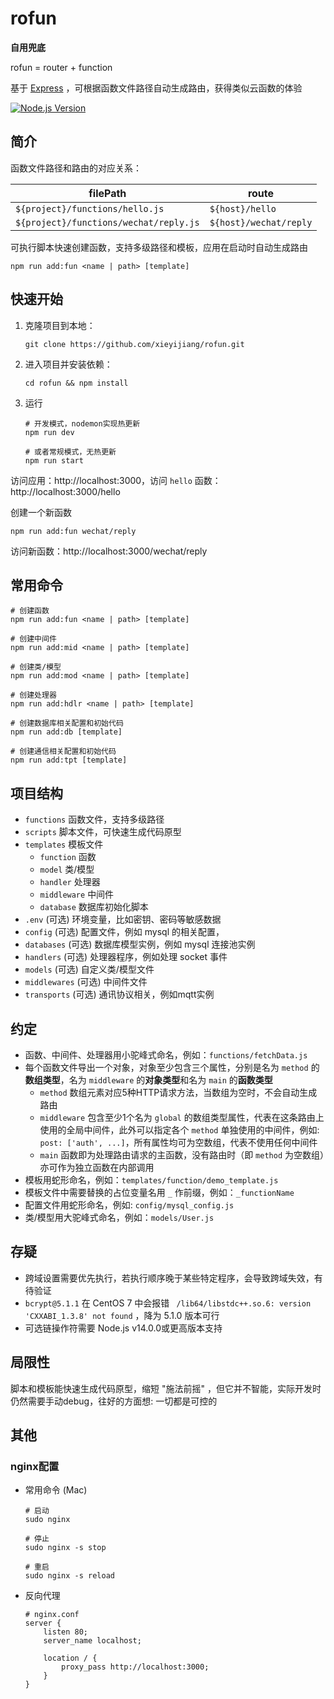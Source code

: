 # rofun

**自用兜底**

rofun = router + function

基于 [Express](https://expressjs.com/) ，可根据函数文件路径自动生成路由，获得类似云函数的体验

[![Node.js Version](https://img.shields.io/badge/Node.js-10.0.0%2B-brightgreen.svg?logo=node.js&logoColor=white)](https://nodejs.org/)



## 简介

函数文件路径和路由的对应关系：

| filePath                               | route                  |
| -------------------------------------- | ---------------------- |
| `${project}/functions/hello.js`        | `${host}/hello`        |
| `${project}/functions/wechat/reply.js` | `${host}/wechat/reply` |

可执行脚本快速创建函数，支持多级路径和模板，应用在启动时自动生成路由

```shell
npm run add:fun <name | path> [template]
```



## 快速开始

1. 克隆项目到本地：

   ```shell
   git clone https://github.com/xieyijiang/rofun.git
   ```

2. 进入项目并安装依赖：

   ```shell
   cd rofun && npm install
   ```

3. 运行

   ```shell
   # 开发模式，nodemon实现热更新
   npm run dev
   
   # 或者常规模式，无热更新
   npm run start
   ```
   

访问应用：http://localhost:3000，访问 `hello` 函数：http://localhost:3000/hello

创建一个新函数

```shell
npm run add:fun wechat/reply
```

访问新函数：http://localhost:3000/wechat/reply



## 常用命令

```shell
# 创建函数
npm run add:fun <name | path> [template]

# 创建中间件
npm run add:mid <name | path> [template]

# 创建类/模型
npm run add:mod <name | path> [template]

# 创建处理器
npm run add:hdlr <name | path> [template]

# 创建数据库相关配置和初始代码
npm run add:db [template]

# 创建通信相关配置和初始代码
npm run add:tpt [template]
```



## 项目结构

- `functions` 函数文件，支持多级路径
- `scripts` 脚本文件，可快速生成代码原型
- `templates` 模板文件
  - `function` 函数
  - `model` 类/模型
  - `handler` 处理器
  - `middleware` 中间件
  - `database` 数据库初始化脚本
- `.env`  (可选) 环境变量，比如密钥、密码等敏感数据
- `config`  (可选) 配置文件，例如 mysql 的相关配置，
- `databases`  (可选) 数据库模型实例，例如 mysql 连接池实例
- `handlers` (可选) 处理器程序，例如处理 socket 事件
- `models`  (可选) 自定义类/模型文件
- `middlewares`  (可选) 中间件文件
- `transports` (可选) 通讯协议相关，例如mqtt实例



## 约定

- 函数、中间件、处理器用小驼峰式命名，例如：`functions/fetchData.js`
- 每个函数文件导出一个对象，对象至少包含三个属性，分别是名为 `method` 的**数组类型**，名为 `middleware` 的**对象类型**和名为 `main` 的**函数类型**
  - `method` 数组元素对应5种HTTP请求方法，当数组为空时，不会自动生成路由
  - `middleware` 包含至少1个名为 `global` 的数组类型属性，代表在这条路由上使用的全局中间件，此外可以指定各个 `method` 单独使用的中间件，例如: `post: ['auth', ...]`，所有属性均可为空数组，代表不使用任何中间件
  - `main` 函数即为处理路由请求的主函数，没有路由时（即 `method` 为空数组）亦可作为独立函数在内部调用
- 模板用蛇形命名，例如：`templates/function/demo_template.js`
- 模板文件中需要替换的占位变量名用 `_` 作前缀，例如：`_functionName`
- 配置文件用蛇形命名，例如: `config/mysql_config.js`
- 类/模型用大驼峰式命名，例如：`models/User.js`



## 存疑

- 跨域设置需要优先执行，若执行顺序晚于某些特定程序，会导致跨域失效，有待验证
- `bcrypt@5.1.1` 在 CentOS 7 中会报错 ` /lib64/libstdc++.so.6: version 'CXXABI_1.3.8' not found` ，降为 5.1.0 版本可行
- 可选链操作符需要 Node.js v14.0.0或更高版本支持



## 局限性

脚本和模板能快速生成代码原型，缩短 "施法前摇" ，但它并不智能，实际开发时仍然需要手动debug，往好的方面想: 一切都是可控的



## 其他

### nginx配置

- 常用命令 (Mac)

  ```shell
  # 启动
  sudo nginx
  
  # 停止
  sudo nginx -s stop
  
  # 重启
  sudo nginx -s reload
  ```

- 反向代理

  ```nginx
  # nginx.conf
  server {
      listen 80;
      server_name localhost;
  
      location / {
          proxy_pass http://localhost:3000;
      }
  }
  ```

  

